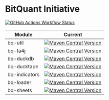 # BitQuant Initiative

[![GitHub Actions Workflow Status](https://img.shields.io/github/actions/workflow/status/bitquant-initiative/bq/.github%2Fworkflows%2Fbuild.yml?branch=main)](https://github.com/bitquant-initiative/bq/actions?query=branch%3Amain)


| Module | Current |
|--------|---------|
| bq-util | [![Maven Central Version](https://img.shields.io/maven-central/v/io.github.bitquant-initiative/bq-util?color=blue)](https://central.sonatype.com/artifact/io.github.bitquant-initiative/bq-util)  |
| bq-ta4j | [![Maven Central Version](https://img.shields.io/maven-central/v/io.github.bitquant-initiative/bq-ta4j?color=blue)](https://central.sonatype.com/artifact/io.github.bitquant-initiative/bq-ta4j)  |
| bq-duckdb | [![Maven Central Version](https://img.shields.io/maven-central/v/io.github.bitquant-initiative/bq-duckdb?color=blue)](https://central.sonatype.com/artifact/io.github.bitquant-initiative/bq-duckdb)  |
| bq-ducktape | [![Maven Central Version](https://img.shields.io/maven-central/v/io.github.bitquant-initiative/bq-ducktape?color=blue)](https://central.sonatype.com/artifact/io.github.bitquant-initiative/bq-ducktape)  |
| bq-indicators | [![Maven Central Version](https://img.shields.io/maven-central/v/io.github.bitquant-initiative/bq-indicators?color=blue)](https://central.sonatype.com/artifact/io.github.bitquant-initiative/bq-indicators)  |
| bq-loader | [![Maven Central Version](https://img.shields.io/maven-central/v/io.github.bitquant-initiative/bq-loader?color=blue)](https://central.sonatype.com/artifact/io.github.bitquant-initiative/bq-loader)  |
| bq-sheets | [![Maven Central Version](https://img.shields.io/maven-central/v/io.github.bitquant-initiative/bq-sheets?color=blue)](https://central.sonatype.com/artifact/io.github.bitquant-initiative/bq-sheets)  |